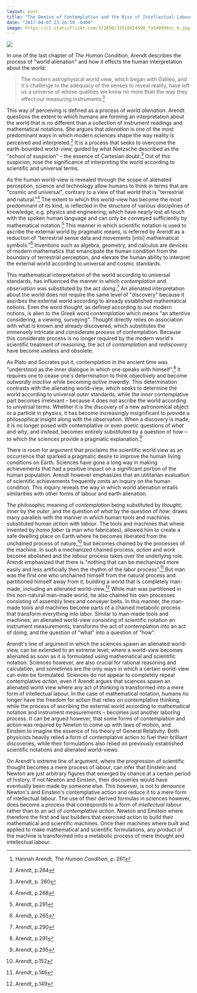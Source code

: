 ```yaml
---
layout: post
title: "The Demise of Contemplation and the Rise of Intellectual Labour"
date: "2017-04-07 23:26:59 -0400"
image: https://c1.staticflickr.com/3/2850/33518824590_fa5d0936cc_b.jpg
---
```


![](https://c1.staticflickr.com/3/2850/33518824590_fa5d0936cc_b.jpg)

In one of the last chapter of *The Human Condition*, Arendt describes the process of "world alienation" and how it effects the human interpretation about the world:

> The modern astrophysical world view, which began with Galileo, and it's challenge to the adequacy of the senses to reveal reality, have left us a universe of whose qualities we know no more than the way they effect our measuring instruments.[^10db5f0c]

This way of perceiving is defined as a process of *world alienation*. Arendt questions the extent to which humans are forming an interpretation about the world that is no different than a collection of instrument readings and mathematical notations. She argues that *alienation* is one of the most predominant ways in which modern sciences shape the way reality is perceived and interpreted.[^c2f10daf] It is a process that seeks to overcome the earth-bounded world-view, guided by what Nietzsche described as the "school of suspicion" – the essence of Cartesian doubt.[^6cdc8629] Out of this suspicion, rose the significance of interpreting the world according to scientific and universal terms.

As the human world-view is revealed through the scope of alienated perception, science and technology allow humans to think in terms that are "cosmic and universal", contrary to a view of that world that is "terrestrial and natural."[^d2c33aab] The extent to which this world-view has become the most predominant of its kind, is reflected in the structure of various disciplines of knowledge, e.g. physics and engineering, which have nearly lost all touch with the spoken human language and can only be conveyed sufficiently by mathematical notation.[^10db5f1c] This manner in which scientific notation is used to ascribe the external world by pragmatic means, is referred by Arendt as a reduction of "terrestrial sense data and movements [into] mathematical symbols."[^244cba7e] Inventions such as algebra, geometry, and calculus are devices of modern mathematics that emancipate the human condition from the boundary of terrestrial perception, and elevate the human ability to interpret the external world according to universal and cosmic standards.

This mathematical interpretation of the world according to universal standards, has influenced the manner in which *contemplation* and *observation* was substituted by the act *doing*.[^bad2a1b8] An alienated interpretation about the world does not require the same level of "discovery" because it ascribes the external world according to already established mathematical notions. Even the word *thought*, as defined according to our modern notions, is alien to the Greek word *contemplation* which means "an attentive considering, a viewing, surveying". Thought directly relies on association with what is known and already discovered, which substitutes the immensely intricate and considerate process of contemplation. Because this considerate process is no longer required by the modern world's scientific treatment of reasoning, the act of *contemplation* and *rediscovery* have become useless and obsolete.

As Plato and Socrates put it, contemplation in the ancient time was "understood as the inner dialogue in which one speaks with himself".[^4bd4172f] It requires one to cease one's determination to think objectively and become *outwardly inactive* while becoming *active inwardly*. This determination contrasts with the alienating world-view, which seeks to determine the world according to universal *outer* standards, while the *inner* contemplative part becomes irrelevant – because it does not ascribe the world according to universal terms. Whether it is the discovery of a new astronomical object or a particle in physics, it has become increasingly insignificant to provide a philosophical insight along with the observation. When a discovery is made, it is no longer posed with contemplative or even poetic questions of *what* and *why*, and instead, becomes entirely substituted by a question of *how* – to which the sciences provide a pragmatic explanation.[^b83ed4e9]

There is room for argument that proclaims the scientific world view as an occurrence that sparked a pragmatic desire to improve the human living conditions on Earth. Sciences have gone a long way in making achievements that had a positive impact on a significant portion of the human population. Arendt however emphasizes that an utilitarian evaluation of scientific achievements frequently omits an inquiry on the human condition. This inquiry reveals the way in which world alienation entails similarities with other forms of labour and earth alienation.

The philosophic meaning of *contemplation* being substituted by *thought*, *inner* by the *outer*, and the question of *what* by the question of *how*; draws many parallels with the manner in which human tools and machines substituted human *action* with *labour*. The tools and machines that where invented by *homo faber* (a man who fabricates), allowed him to create a safe dwelling place on Earth where he becomes liberated from the unchained process of nature,[^a6318c24] but becomes chained by the processes of the machine. In such a mechanized chained process, *action* and *work* become abolished and the *labour* process takes over the underlying role. Arendt emphasized that there is "nothing that can be mechanized more easily and less artificially then the rhythm of the labor process".[^a6753182] But man was the first one who unchained himself from the natural process and partitioned himself away from it, building a world that is completely man-made, including an alienated world-view.[^2bbc6fac] While man was partitioned in this non-natural man-made world, he also chained his own processes consisting of assembly lines and conveyer belts. In this manner, the man-made tools and machines become parts of a chained metabolic process that transform everything into labor. Similar to man-made tools and machines, an alienated world-view consisting of scientific notation an instrument measurements; transforms the act of contemplation into an act of doing, and the question of "what" into a question of "how".

Arendt's line of argument in which the sciences spawn an alienated world-view, can be extended to an extreme level; where a world-view becomes alienated as soon as it is formulated using mathematical and scientific notation. Sciences however, are also crucial for rational reasoning and calculation, and sometimes are the only ways in which a certain world-view can even be formulated. Sciences do not appear to completely repeal contemplative *action*, even if Arendt argues that sciences spawn an alienated world view where any act of thinking is transformed into a mere form of intellectual labour. In the case of mathematical notation, humans no longer have the freedom for action that relies on contemplative thinking, while the process of ascribing the external world according to mathematical notation and instrument measurements – becomes just another laboring process. It can be argued however, that some forms of contemplation and action was required by Newton to come up with laws of motion, and Einstein to imagine the essence of his theory of General Relativity. Both physicists heavily relied a form of contemplative action to fuel their brilliant discoveries, while their formulations also relied on previously established scientific notations and alienated world-views.

On Arendt's extreme line of argument, where the progression of scientific thought becomes a mere process of labour, can infer that Einstein and Newton are just arbitrary figures that emerged by chance at a certain period of history. If not Newton and Einstein, their discoveries would have eventually been made by someone else. This however, is not to denounce Newton's and Einstein's contemplative action and reduce it to a mere form of intellectual labour. The use of their derived formulas in sciences however, does become a process that corresponds to a form of *intellectual labour* rather than to an act of *contemplative action*. Newton and Einstein where therefore the first and last builders that exercised action to build their mathematical and scientific machines. Once their machines where built and applied to make mathematical and scientific formulations, any product of the machine is transformed into a metabolic process of mere thought and intellectual labour.

<!-- ~~Or more so, contemplation is no longer even possible since the only way humans think about these discoveries is through symbols and mathematical notations. Nothing new is discovered because even if something is revealed, it is constrained by mathematical notation. Scientific advancements are increasingly reliant on the manufacturing of tools and instruments. The product of human fabrication is the main driver of technological advancements, which in turn is the driver of scientific discoveries, and which in turn is the driver of how we think and perceive the world.~~ -->

[^10db5f0c]: Hannah Arendt, *The Human Condition*, p. 261
[^d2c33aab]: Arendt, p.268
[^c2f10daf]: Arendt, p.264
[^244cba7e]: Arendt, p.265
[^4bd4172f]: Arendt, p.291
[^bad2a1b8]: Arendt, p.290
[^b83ed4e9]: Arendt, p.295
[^8fc48ca7]: Arendt, p.296
[^9b452d98]: Arendt, sec.42
[^e0976831]: Arendt, p.303
[^10db5f1c]: Arendt, p.291
[^712b0164]: Arendt, p.313 footnote
[^f3bd9ae0]: Arendt, p.313
[^b16d28c8]: Arendt, p.307
[^cfa90862]: Arendt, p.305
[^6cdc8629]: Arendt, p. 260
[^a6753182]: Arendt, p.146
[^a6318c24]: Arendt, p.152
[^2bbc6fac]: Arendt, p.149
